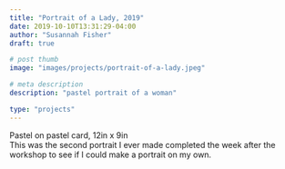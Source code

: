 ```yaml
---
title: "Portrait of a Lady, 2019"
date: 2019-10-10T13:31:29-04:00
author: "Susannah Fisher"
draft: true

# post thumb
image: "images/projects/portrait-of-a-lady.jpeg"

# meta description
description: "pastel portrait of a woman"

type: "projects"
---
```


<figcaption>Pastel on pastel card, 12in x 9in</figcaption>
This was the second portrait I ever made completed the week after the workshop to see if I could make a portrait on my own.

